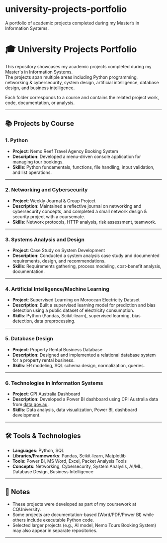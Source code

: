 # university-projects-portfolio
A portfolio of academic projects completed during my Master’s in Information Systems.
# 🎓 University Projects Portfolio

This repository showcases my academic projects completed during my Master's in Information Systems.  
The projects span multiple areas including Python programming, networking & cybersecurity, system design, artificial intelligence, database design, and business intelligence.  

Each folder corresponds to a course and contains the related project work, code, documentation, or analysis.  

---

## 📚 Projects by Course

### 1. Python
- **Project**: Nemo Reef Travel Agency Booking System  
- **Description**: Developed a menu-driven console application for managing tour bookings.  
- **Skills**: Python fundamentals, functions, file handling, input validation, and list operations.  

---

### 2. Networking and Cybersecurity
- **Project**: Weekly Journal & Group Project  
- **Description**: Maintained a reflective journal on networking and cybersecurity concepts, and completed a small network design & security project with a coursemate.  
- **Skills**: Network protocols, HTTP analysis, risk assessment, teamwork.  

---

### 3. Systems Analysis and Design
- **Project**: Case Study on System Development  
- **Description**: Conducted a system analysis case study and documented requirements, design, and recommendations.  
- **Skills**: Requirements gathering, process modeling, cost-benefit analysis, documentation.  

---

### 4. Artificial Intelligence/Machine Learning 
- **Project**: Supervised Learning on Moroccan Electricity Dataset  
- **Description**: Built a supervised learning model for prediction and bias detection using a public dataset of electricity consumption.  
- **Skills**: Python (Pandas, Scikit-learn), supervised learning, bias detection, data preprocessing.  

---

### 5. Database Design
- **Project**: Property Rental Business Database  
- **Description**: Designed and implemented a relational database system for a property rental business.  
- **Skills**: ER modeling, SQL schema design, normalization, queries.  

---

### 6. Technologies in Information Systems
- **Project**: CPI Australia Dashboard  
- **Description**: Developed a Power BI dashboard using CPI Australia data from [data.gov.au](https://data.gov.au).  
- **Skills**: Data analysis, data visualization, Power BI, dashboard development.  

---

## 🛠️ Tools & Technologies
- **Languages**: Python, SQL  
- **Libraries/Frameworks**: Pandas, Scikit-learn, Matplotlib  
- **Tools**: Power BI, MS Word, Excel, Packet Analysis Tools  
- **Concepts**: Networking, Cybersecurity, System Analysis, AI/ML, Database Design, Business Intelligence  

---

## 📌 Notes
- These projects were developed as part of my coursework at CQUniversity.  
- Some projects are documentation-based (Word/PDF/Power BI) while others include executable Python code.  
- Selected larger projects (e.g., AI model, Nemo Tours Booking System) may also appear in separate repositories.  

---
